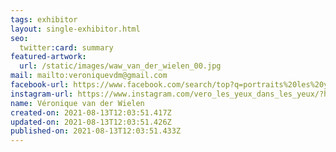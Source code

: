 ```yaml
---
tags: exhibitor
layout: single-exhibitor.html
seo:
  twitter:card: summary
featured-artwork:
  url: /static/images/waw_van_der_wielen_00.jpg
mail: mailto:veroniquevdm@gmail.com
facebook-url: https://www.facebook.com/search/top?q=portraits%20les%20yeux%20dans%20les%20yeux
instagram-url: https://www.instagram.com/vero_les_yeux_dans_les_yeux/?hl=fr
name: Véronique van der Wielen
created-on: 2021-08-13T12:03:51.417Z
updated-on: 2021-08-13T12:03:51.426Z
published-on: 2021-08-13T12:03:51.433Z
---
```


